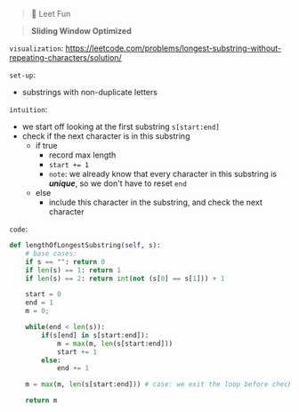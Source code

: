 > :seedling: Leet Fun



> **Sliding Window Optimized**

`visualization`: https://leetcode.com/problems/longest-substring-without-repeating-characters/solution/

`set-up`:

- substrings with non-duplicate letters

`intuition`: 

- we start off looking at the first substring `s[start:end]`
- check if the next character is in this substring
  - if true
    - record max length
    - `start += 1`
    - `note`: we already know that every character in this substring is ***unique***, so we don't have to reset `end`
  - else
    - include this character in the substring, and check the next character

`code`:

```python
def lengthOfLongestSubstring(self, s):
	# base cases:
    if s == "": return 0
    if len(s) == 1: return 1
    if len(s) == 2: return int(not (s[0] == s[1])) + 1

    start = 0
    end = 1
    m = 0;

    while(end < len(s)):
        if(s[end] in s[start:end]):
            m = max(m, len(s[start:end]))
            start += 1
        else:
            end += 1

    m = max(m, len(s[start:end])) # case: we exit the loop before checking max. 

    return m
```

